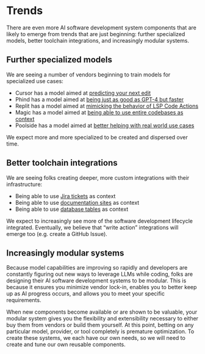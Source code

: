 # Trends

There are even more AI software development system components that are likely to emerge from trends that are just beginning: further specialized models, better toolchain integrations, and increasingly modular systems.

## Further specialized models

We are seeing a number of vendors beginning to train models for specialized use cases: 

- Cursor has a model aimed at [predicting your next edit](https://cursor.sh/cpp)
- Phind has a model aimed at [being just as good as GPT-4 but faster](https://www.phind.com/blog/introducing-phind-70b)
- Replit has a model aimed at [mimicking the behavior of LSP Code Actions](https://twitter.com/pirroh/status/1775327316157358564?s=20)
- Magic has a model aimed at [being able to use entire codebases as context](https://x.com/magicailabs/status/1666116935904292869?s=20)
- Poolside has a model aimed at [better helping with real world use cases](https://www.poolside.ai/)

We expect more and more specialized to be created and dispersed over time.

## Better toolchain integrations

We are seeing folks creating deeper, more custom integrations with their infrastructure:

- Being able to use [Jira tickets](https://continue.dev/docs/customization/context-providers#jira-issues) as context
- Being able to use [documentation sites](https://continue.dev/docs/customization/context-providers#documentation) as context
- Being able to use [database tables](https://continue.dev/docs/customization/context-providers#database-tables) as context

We expect to increasingly see more of the software development lifecycle integrated. Eventually, we believe that “write action” integrations will emerge too (e.g. create a GitHub Issue).

## Increasingly modular systems

Because model capabilities are improving so rapidly and developers are constantly figuring out new ways to leverage LLMs while coding, folks are designing their AI software development systems to be modular. This is because it ensures you minimize vendor lock-in, enables you to better keep up as AI progress occurs, and allows you to meet your specific requirements.

When new components become available or are shown to be valuable, your modular system gives you the flexibility and extensibility necessary to either buy them from vendors or build them yourself. At this point, betting on any particular model, provider, or tool completely is premature optimization. To create these systems, we each have our own needs, so we will need to create and tune our own reusable components.
